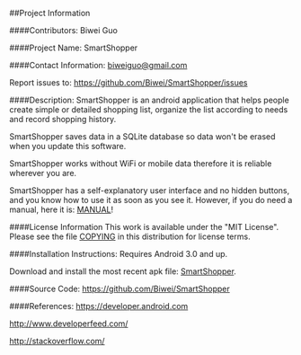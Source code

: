 ##Project Information

####Contributors:
Biwei Guo


####Project Name:
SmartShopper


####Contact Information:
biweiguo@gmail.com

Report issues to: 
https://github.com/Biwei/SmartShopper/issues


####Description:
SmartShopper is an android application that helps people create simple or detailed shopping list, organize the list according to needs and record shopping history.

SmartShopper saves data in a SQLite database so data won't be erased when you update this software. 

SmartShopper works without WiFi or mobile data therefore it is reliable wherever you are.

SmartShopper has a self-explanatory user interface and no hidden buttons, and you know how to use it as soon as you see it. However, if you do need a manual, here it is: [MANUAL](https://github.com/Biwei/SmartShopper/blob/master/Manual.pdf)! 

####License Information
This work is available under the "MIT License". Please see the file [COPYING](https://github.com/Biwei/SmartShopper/blob/master/COPYING) in this distribution for license terms.

####Installation Instructions:
Requires Android 3.0 and up.

Download and install the most recent apk file: [SmartShopper](https://github.com/Biwei/SmartShopper/raw/master/bin/SmartShopper.apk).
    
####Source Code:
https://github.com/Biwei/SmartShopper

####References:
https://developer.android.com

http://www.developerfeed.com/

http://stackoverflow.com/

